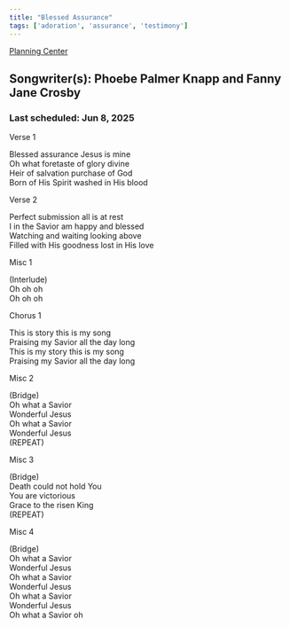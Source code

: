```yaml
---
title: "Blessed Assurance"
tags: ['adoration', 'assurance', 'testimony']
---
```


[Planning Center](https://services.planningcenteronline.com/songs/12501715)

## Songwriter(s): Phoebe Palmer Knapp and Fanny Jane Crosby
### Last scheduled: Jun 8, 2025          

Verse 1  
  
Blessed assurance Jesus is mine  
Oh what foretaste of glory divine  
Heir of salvation purchase of God  
Born of His Spirit washed in His blood  
  
Verse 2  
  
Perfect submission all is at rest  
I in the Savior am happy and blessed  
Watching and waiting looking above  
Filled with His goodness lost in His love  
  
Misc 1  
  
(Interlude)  
Oh oh oh  
Oh oh oh  
  
Chorus 1  
  
This is story this is my song  
Praising my Savior all the day long  
This is my story this is my song  
Praising my Savior all the day long  
  
Misc 2  
  
(Bridge)  
Oh what a Savior  
Wonderful Jesus  
Oh what a Savior  
Wonderful Jesus  
(REPEAT)  
  
Misc 3  
  
(Bridge)  
Death could not hold You  
You are victorious  
Grace to the risen King  
(REPEAT)  
  
Misc 4  
  
(Bridge)  
Oh what a Savior  
Wonderful Jesus  
Oh what a Savior  
Wonderful Jesus  
Oh what a Savior  
Wonderful Jesus  
Oh what a Savior oh
